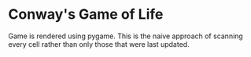 # Conway's Game of Life

Game is rendered using pygame.
This is the naive approach of scanning every cell rather than only those that were last updated.